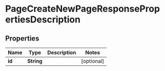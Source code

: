 

# PageCreateNewPageResponsePropertiesDescription


## Properties

| Name | Type | Description | Notes |
|------------ | ------------- | ------------- | -------------|
|**id** | **String** |  |  [optional] |



